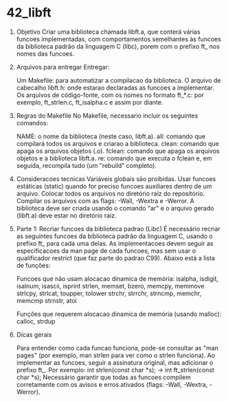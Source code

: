 # 42_libft

1. Objetivo
Criar uma biblioteca chamada libft.a, que conterá várias funcoes implementadas,
com comportamentos semelhantes às funcoes da biblioteca padrão da linguagem C (libc),
porem com o prefixo ft_ nos nomes das funcoes.


3. Arquivos para entregar
Entregar:

    Um Makefile: para automatizar a compilacao da biblioteca.
    O arquivo de cabecalho libft.h: onde estarao declaradas as funcoes a implementar.
    Os arquivos de código-fonte, com os nomes no formato ft_*.c: por exemplo, ft_strlen.c, ft_isalpha.c e assim por diante.


4. Regras do Makefile
No Makefile, necessario incluir os seguintes comandos:

    NAME: o nome da biblioteca (neste caso, libft.a).
    all: comando que compilará todos os arquivos e criarao a biblioteca.
    clean: comando que apaga os arquivos objetos (.o).
    fclean: comando que apaga os arquivos objetos e a biblioteca libft.a.
    re: comando que executa o fclean e, em seguida, recompila tudo (um "rebuild" completo).


4. Consideracoes tecnicas
    Variáveis globais são proibidas.
    Usar funcoes estáticas (static) quando for preciso funcoes auxiliares dentro de um arquivo.
    Colocar todos os arquivos no diretório raiz do repositório.
    Compilar os arquivos com as flags: -Wall, -Wextra e -Werror.
    A biblioteca deve ser criada usando o comando "ar" e o arquivo gerado (libft.a) deve estar no diretório raiz.


5. Parte 1: Recriar funcoes da biblioteca padrao (Libc)
É necessário recriar as seguintes funcoes da biblioteca padrão da linguagem C, usando o prefixo ft_ para cada uma delas.
As implementacoes devem seguir as especificacoes da man page de cada funcoes, mas sem usar o qualificador restrict (que faz
parte do padrao C99). Abaixo está a lista de funções:

    Funcoes que não usam alocacao dinamica de memória:
        isalpha, isdigit, isalnum, isascii, isprint
        strlen, memset, bzero, memcpy, memmove
        strlcpy, strlcat, toupper, tolower
        strchr, strrchr, strncmp, memchr, memcmp
        strnstr, atoi

    Funções que requerem alocacao dinamica de memória (usando malloc):
        calloc, strdup

7. Dicas gerais

    Para entender como cada funcao funciona, pode-se consultar as "man pages" (por exemplo, man strlen para ver como o strlen funciona).
    Ao implementar as funcoes, seguir a assinatura original, mas adicionar o prefixo ft_. Por exemplo:
        int strlen(const char *s); → int ft_strlen(const char *s);
   Necessário garantir que todas as funcoes compilem corretamente com os avisos e erros ativados (flags: -Wall, -Wextra, -Werror).
   
